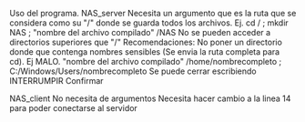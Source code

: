 Uso del programa.
NAS_server 
  Necesita un argumento que es la ruta que se considera como su "/" donde se guarda todos los archivos. Ej. cd / ; mkdir NAS ; "nombre del archivo compilado" /NAS
  No se pueden acceder a directorios superiores que "/"
  Recomendaciones: No poner un directorio donde que contenga nombres sensibles (Se envia la ruta completa para cd). Ej MALO. "nombre del archivo compilado" /home/nombrecompleto ; C:/Windows/Users/nombrecompleto
  Se puede cerrar escribiendo
    INTERRUMPIR
    Confirmar

NAS_client
  No necesita de argumentos
  Necesita hacer cambio a la linea 14 para poder conectarse al servidor
